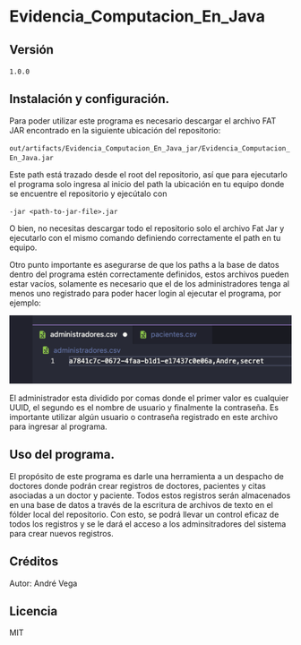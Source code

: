 # Evidencia_Computacion_En_Java

## Versión

`1.0.0`

## Instalación y configuración.

Para poder utilizar este programa es necesario descargar el archivo FAT JAR encontrado en la siguiente ubicación del repositorio:

`out/artifacts/Evidencia_Computacion_En_Java_jar/Evidencia_Computacion_En_Java.jar `

Este path está trazado desde el root del repositorio, así que para ejecutarlo el programa solo ingresa al inicio del path la ubicación en tu equipo donde se encuentre el repositorio y ejecútalo con

`-jar <path-to-jar-file>.jar`

O bien, no necesitas descargar todo el repositorio solo el archivo Fat Jar y ejecutarlo con el mismo comando definiendo correctamente el path en tu equipo.

Otro punto importante es asegurarse de que los paths a la base de datos dentro del programa estén correctamente definidos, estos archivos pueden estar vacíos, solamente es necesario que el de los administradores tenga al menos uno registrado para poder hacer login al ejecutar el programa, por ejemplo:

![img_2.png](img_2.png)

El administrador esta dividido por comas donde el primer valor es cualquier UUID, el segundo es el nombre de usuario y finalmente la contraseña. Es importante utilizar algún usuario o contraseña registrado en este archivo para ingresar al programa.
## Uso del programa.

El propósito de este programa es darle una herramienta a un despacho de doctores donde podrán crear registros de doctores, pacientes y citas asociadas a un doctor y paciente. Todos estos registros serán almacenados en una base de datos a través de la escritura de archivos de texto en el fólder local del repositorio. Con esto, se podrá llevar un control eficaz de todos los registros y se le dará el acceso a los adminsitradores del sistema para crear nuevos registros.

## Créditos

Autor: André Vega

## Licencia

MIT
